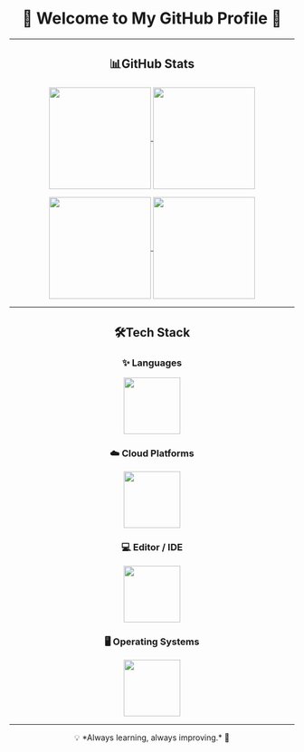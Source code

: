 <h1 align="center">🚀 Welcome to My GitHub Profile 🚀</h1>

---

##  <p align="center">📊GitHub Stats</p>
<p align="center">
    <a href="https://github.com/dokkiitech">
        <img height=180 align="center" src="https://git-hub-readme-stats-l2xb.vercel.app/api?username=dokkiitech&bg_color=0d1117&title_color=58a6ff&text_color=c9d1d9&icon_color=58a6ff&show_icons=true&count_private=true&include_all_commits=true&custom_title=GitHub%20Stats"/>
    </a>
    <a href="https://github.com/dokkiitech">
        <img height=180 align="center" src="https://github-readme-stats.vercel.app/api/top-langs/?username=dokkiitech&bg_color=0d1117&title_color=58a6ff&text_color=c9d1d9&show_icons=true&count_private=true&hide=css,html,vue,scss,ejs"/>
    </a>
</p>
<p align="center">
    <a href="https://github.com/dokkiitech">
        <img height=180 align="center" src="https://github-readme-streak-stats.herokuapp.com/?user=dokkiitech&theme=tokyonight&hide_border=true"/>
    </a>
    <a href="https://github.com/dokkiitech">
        <img height=180 align="center" src="https://github-profile-summary-cards.vercel.app/api/cards/profile-details?username=dokkiitech&theme=github_dark"/>
    </a>
</p>

---

##  <p align="center">🛠️Tech Stack</p>

### <p align="center">✨ Languages</p>
<p align="center">
    <a href="https://skillicons.dev">
        <img src="https://skillicons.dev/icons?i=java,python,nextjs,supabase&perline=6&theme=dark" height=100>
    </a>
</p>

### <p align="center">☁️ Cloud Platforms</p>
<p align="center">
    <a href="https://skillicons.dev">
        <img src="https://skillicons.dev/icons?i=aws,cloudflare,firebase&theme=dark" height=100>
    </a>
</p>

### <p align="center">💻 Editor / IDE</p>
<p align="center">
    <a href="https://skillicons.dev">
        <img src="https://skillicons.dev/icons?i=idea,vscode,eclipse,notion&theme=dark" height=100>
    </a>
</p>

### <p align="center">🖥️ Operating Systems</p>
<p align="center">
    <a href="https://skillicons.dev">
        <img src="https://skillicons.dev/icons?i=apple,windows,kali,redhat,linux&theme=dark" height=100>
    </a>
</p>

---

<p align="center">💡 *Always learning, always improving.* 🚀</p>
